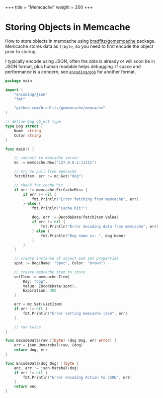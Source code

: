 +++
title = "Memcache"
weight = 200
+++

# Storing Objects in Memcache

How to store objects in memcache using [bradfitz/gomemcache](https://github.com/bradfitz/gomemcache) package. Memcache stores data as `[]byte`, so you need to first encode the object prior to storing.

I typically encode using JSON, often the data is already or will soon be in JSON format, plus human readable helps debugging. If space and performance is a concern, see [`encoding/gob`](https://golang.org/pkg/encoding/gob/) for another format.

```go
package main

import (
    "encoding/json"
    "fmt"

    "github.com/bradfitz/gomemcache/memcache"
)

// define Dog object type
type Dog struct {
    Name  string
    Color string
}

func main() {

    // connect to memcache server
    mc := memcache.New("127.0.0.1:11211")

    // try to pull from memcache
    fetchItem, err := mc.Get("dog")

    // check for cache hit
    if err != memcache.ErrCacheMiss {
        if err != nil {
            fmt.Println("Error fetching from memcache", err)
        } else {
            fmt.Println("Cache hit!")

            dog, err := DecodeData(fetchItem.Value)
            if err != nil {
                fmt.Println("Error decoding data from memcache", err)
            } else {
                fmt.Println("Dog name is: ", dog.Name)
            }
        }
    }

    // create instance of object and set properties
    spot := Dog{Name: "Spot", Color: "brown"}

    // create memcache item to store
    setItem := memcache.Item{
        Key: "dog",
        Value: EncodeData(spot),
        Expiration: 300
    }

    err = mc.Set(&setItem)
    if err != nil {
        fmt.Println("Error setting memcache item", err)
    }

    // run twice
}

func DecodeData(raw []byte) (dog Dog, err error) {
    err = json.Unmarshal(raw, &dog)
    return dog, err
}

func EncodeData(dog Dog) []byte {
    enc, err := json.Marshal(dog)
    if err != nil {
        fmt.Println("Error encoding Action to JSON", err)
    }
    return enc
}
```
